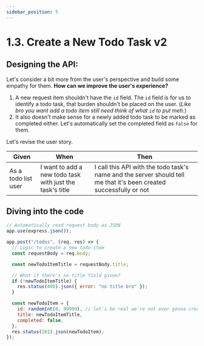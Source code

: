 ```yaml
---
sidebar_position: 5
---
```


# 1.3. Create a New Todo Task v2

## Designing the API:

Let's consider a bit more from the user's perspective and build some empathy for them. **How can we improve the user's experience?**
1. A new request item shouldn't have the `id` field. The `id` field is for us to identify a todo task, that burden shouldn't be placed on the user. (*Like bro you want add a todo item still need think of what `id` to put meh.*)
2. It also doesn't make sense for a newly added todo task to be marked as completed either. Let's automatically set the completed field as `false` for them.

Let's revise the user story.

| Given               | When                                                     | Then                                                                                                               |
|---------------------|----------------------------------------------------------|--------------------------------------------------------------------------------------------------------------------|
| As a todo list user | I want to add a new todo task with just the task's title | I call this API with the todo task's name and the server should tell me that it's been created successfully or not |

## Diving into the code

```javascript
// Automatically read request body as JSON
app.use(express.json());

app.post("/todos", (req, res) => {
  // Logic to create a new todo item
  const requestBody = req.body;

  const newTodoItemTitle = requestBody.title;

  // What if there's no title field given?
  if (!newTodoItemTitle) {
    res.status(400).json({ error: "no title bro" });
  }

  const newTodoItem = {
    id: randomInt(0, 99999), // let's be real we're not ever gonna create 100k todo items in our lives
    title: newTodoItemTitle,
    completed: false,
  };
  res.status(201).json(newTodoItem);
});
```
